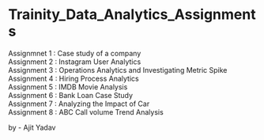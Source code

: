 # Trainity_Data_Analytics_Assignments <br>

Assignmnet 1 : Case study of a company  <br>
Assignment 2 : Instagram User Analytics <br>
Assignment 3 : Operations Analytics and Investigating Metric Spike <br>
Assignment 4 : Hiring Process Analytics <br>
Assignment 5 : IMDB Movie Analysis <br>
Assignment 6 : Bank Loan Case Study <br>
Assignment 7 : Analyzing the Impact of Car <br>
Assignment 8 : ABC Call volume Trend Analysis <br>


by - Ajit Yadav
